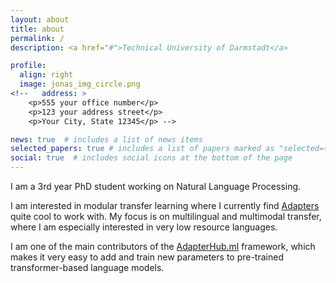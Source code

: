 ```yaml
---
layout: about
title: about
permalink: /
description: <a href="#">Technical University of Darmstadt</a> 

profile:
  align: right
  image: jonas_img_circle.png
<!--   address: >
    <p>555 your office number</p>
    <p>123 your address street</p>
    <p>Your City, State 12345</p> -->

news: true  # includes a list of news items
selected_papers: true # includes a list of papers marked as "selected={true}"
social: true  # includes social icons at the bottom of the page
---
```


I am a 3rd year PhD student working on Natural Language Processing. 

I am interested in modular transfer learning where I currently find [Adapters](https://AdapterHub.ml) quite cool to work with. 
My focus is on multilingual and multimodal transfer, where I am especially interested in very low resource languages.

I am one of the main contributors of the [AdapterHub.ml](https://AdapterHub.ml) framework, which makes it very easy to add and train new parameters to pre-trained transformer-based language models.